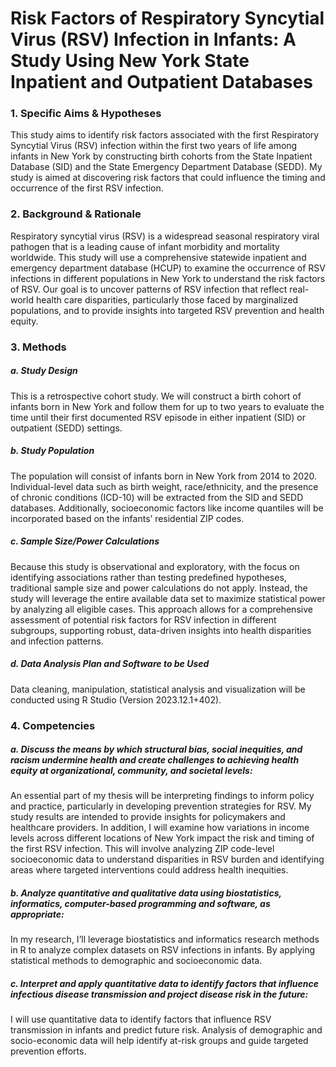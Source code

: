 # Risk Factors of Respiratory Syncytial Virus (RSV) Infection in Infants: A Study Using New York State Inpatient and Outpatient Databases 

### 1. Specific Aims & Hypotheses
This study aims to identify risk factors associated with the first Respiratory Syncytial Virus (RSV) infection within the first two years of life among infants in New York by constructing birth cohorts from the State Inpatient Database (SID) and the State Emergency Department Database (SEDD). My study is aimed at discovering risk factors that could influence the timing and occurrence of the first RSV infection.
### 2. Background & Rationale
Respiratory syncytial virus (RSV) is a widespread seasonal respiratory viral pathogen that is a leading cause of infant morbidity and mortality worldwide. This study will use a comprehensive statewide inpatient and emergency department database (HCUP) to examine the occurrence of RSV infections in different populations in New York to understand the risk factors of RSV. Our goal is to uncover patterns of RSV infection that reflect real-world health care disparities, particularly those faced by marginalized populations, and to provide insights into targeted RSV prevention and health equity.
### 3. Methods
##### a. Study Design
This is a retrospective cohort study. We will construct a birth cohort of infants born in New York and follow them for up to two years to evaluate the time until their first documented RSV episode in either inpatient (SID) or outpatient (SEDD) settings.
##### b. Study Population
The population will consist of infants born in New York from 2014 to 2020. Individual-level data such as birth weight, race/ethnicity, and the presence of chronic conditions (ICD-10) will be extracted from the SID and SEDD databases. Additionally, socioeconomic factors like income quantiles will be incorporated based on the infants’ residential ZIP codes.
##### c. Sample Size/Power Calculations
Because this study is observational and exploratory, with the focus on identifying associations rather than testing predefined hypotheses, traditional sample size and power calculations do not apply. Instead, the study will leverage the entire available data set to maximize statistical power by analyzing all eligible cases. This approach allows for a comprehensive assessment of potential risk factors for RSV infection in different subgroups, supporting robust, data-driven insights into health disparities and infection patterns.
##### d. Data Analysis Plan and Software to be Used
Data cleaning, manipulation, statistical analysis and visualization will be conducted using R Studio (Version 2023.12.1+402).
### 4. Competencies
##### a. Discuss the means by which structural bias, social inequities, and racism undermine health and create challenges to achieving health equity at organizational, community, and societal levels:
An essential part of my thesis will be interpreting findings to inform policy and practice, particularly in developing prevention strategies for RSV. My study results are intended to provide insights for policymakers and healthcare providers. In addition, I will examine how variations in income levels across different locations of New York impact the risk and timing of the first RSV infection. This will involve analyzing ZIP code-level socioeconomic data to understand disparities in RSV burden and identifying areas where targeted interventions could address health inequities.
##### b. Analyze quantitative and qualitative data using biostatistics, informatics, computer-based programming and software, as appropriate:
In my research, I’ll leverage biostatistics and informatics research methods in R to analyze complex datasets on RSV infections in infants. By applying statistical methods to demographic and socioeconomic data.
##### c. Interpret and apply quantitative data to identify factors that influence infectious disease transmission and project disease risk in the future:
I will use quantitative data to identify factors that influence RSV transmission in infants and predict future risk. Analysis of demographic and socio-economic data will help identify at-risk groups and guide targeted prevention efforts.
